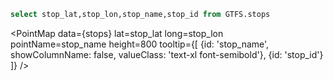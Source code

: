 ```sql stops
select stop_lat,stop_lon,stop_name,stop_id from GTFS.stops
```
<PointMap 
    data={stops} 
    lat=stop_lat
    long=stop_lon  
    pointName=stop_name
    height=800
    tooltip={[
        {id: 'stop_name', showColumnName: false, valueClass: 'text-xl font-semibold'},
        {id: 'stop_id'}
    ]}
/>

